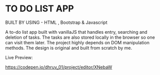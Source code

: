 # TO DO LIST APP
BUILT BY USING - HTML , Bootstrap &amp; Javascript  

A to-do list app built with vanillaJS that handles entry, searching and deletion of tasks. The tasks are also stored locally in the browser so one can visit them later. The project highly depends on DOM manipulation methods. The design is original and built from scratch by me.


Live Preview:

https://codepen.io/dhruv_01/project/editor/XNebaW
